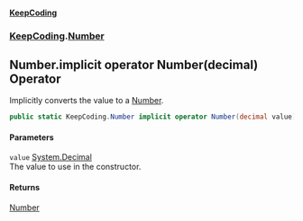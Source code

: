 #### [KeepCoding](index.md 'index')
### [KeepCoding](KeepCoding.md 'KeepCoding').[Number](Number.md 'KeepCoding.Number')
## Number.implicit operator Number(decimal) Operator
Implicitly converts the value to a [Number](Number.md 'KeepCoding.Number').  
```csharp
public static KeepCoding.Number implicit operator Number(decimal value);
```
#### Parameters
<a name='KeepCoding.Number.op_ImplicitKeepCoding.Number(decimal).value'></a>
`value` [System.Decimal](https://docs.microsoft.com/en-us/dotnet/api/System.Decimal 'System.Decimal')  
The value to use in the constructor.
  
#### Returns
[Number](Number.md 'KeepCoding.Number')  
